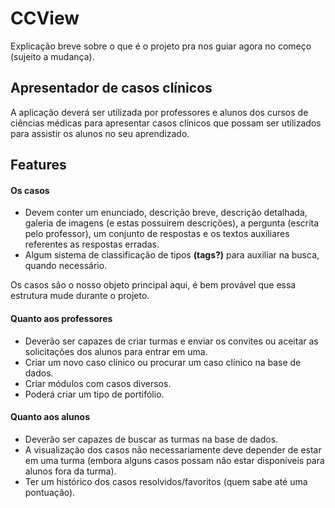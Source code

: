 # CCView

Explicação breve sobre o que é o projeto pra nos guiar agora no começo (sujeito a mudança).

## Apresentador de casos clínicos
A aplicação deverá ser utilizada por professores e alunos dos cursos de ciências médicas para apresentar casos clínicos que possam ser utilizados para assistir os alunos no seu aprendizado.

## Features
#### Os casos
- Devem conter um enunciado, descrição breve, descrição detalhada, galeria de imagens (e estas possuirem descrições), a pergunta (escrita pelo professor), um conjunto de respostas e os textos auxiliares referentes as respostas erradas.
- Algum sistema de classificação de tipos **(tags?)** para auxiliar na busca, quando necessário.

Os casos são o nosso objeto principal aqui, é bem provável que essa estrutura mude durante o projeto.

#### Quanto aos professores
 - Deverão ser capazes de criar turmas e enviar os convites ou aceitar as solicitações dos alunos para entrar em uma.
 - Criar um novo caso clínico ou procurar um caso clínico na base de dados.
 - Criar módulos com casos diversos.
- Poderá criar um tipo de portifólio.
#### Quanto aos alunos
- Deverão ser capazes de buscar as turmas na base de dados.
- A visualização dos casos não necessariamente deve depender de estar em uma turma (embora alguns casos possam não estar disponíveis para alunos fora da turma).
- Ter um histórico dos casos resolvidos/favoritos (quem sabe até uma pontuação).
